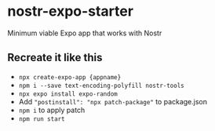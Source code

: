 # nostr-expo-starter

Minimum viable Expo app that works with Nostr

## Recreate it like this

- `npx create-expo-app {appname}`
- `npm i --save text-encoding-polyfill nostr-tools`
- `npx expo install expo-random`
- Add `"postinstall": "npx patch-package"` to package.json
- `npm i` to apply patch
- `npm run start`
